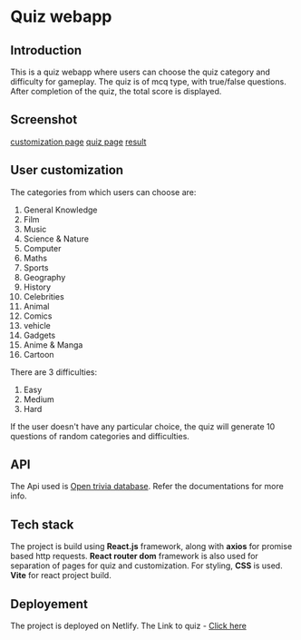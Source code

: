 # Quiz webapp

## Introduction
This is a quiz webapp where users can choose the quiz category and difficulty for gameplay. The quiz is of mcq type, with true/false questions. After completion of the quiz, the total score is displayed.

## Screenshot
[customization page](/src/assets/screenshot/1.png)
[quiz page](/src/assets/screenshot/2.png)
[result](/src/assets/screenshot/3.png)
  

## User customization
The categories from which users can choose are:
  1) General Knowledge
  2) Film
  3) Music
  4) Science & Nature
  5) Computer
  6) Maths
  7) Sports
  8) Geography
  9) History
  10) Celebrities
  11) Animal
  12) Comics
  13) vehicle
  14) Gadgets
  15) Anime & Manga
  16) Cartoon

There are 3 difficulties:
  1) Easy
  2) Medium
  3) Hard

If the user doesn't have any particular choice, the quiz will generate 10 questions of random categories and difficulties.

## API
The Api used is [Open trivia database](https://opentdb.com/). Refer the documentations for more info.

## Tech stack
The project is build using **React.js** framework, along with **axios** for promise based http requests. **React router dom** framework is also used for separation of pages for quiz and customization. For styling, **CSS** is used. **Vite** for react project build.

## Deployement
The project is deployed on Netlify.
The Link to quiz - [Click here](https://swagnik-quiz-webapp.netlify.app/)
